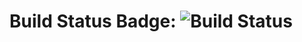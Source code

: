 # Build Status Badge: ![Build Status](https://github.com/sidorovichva/dockerProjectPython/workflows/DeliverToDocker/badge.svg)